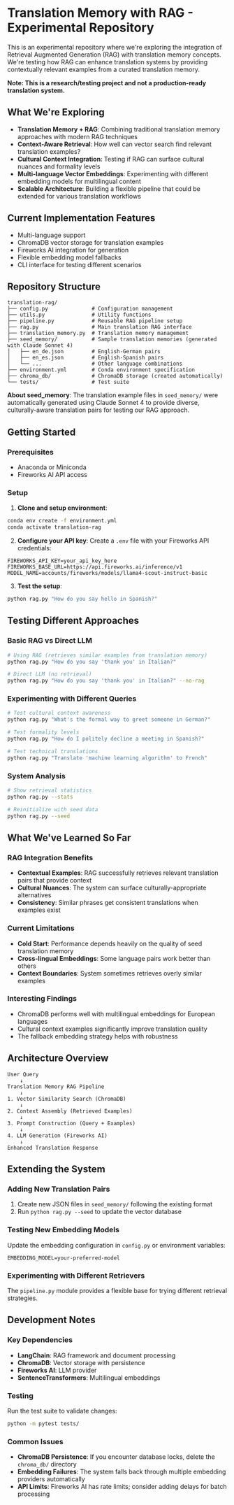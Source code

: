 # Translation Memory with RAG - Experimental Repository

This is an experimental repository where we're exploring the integration of Retrieval Augmented Generation (RAG) with translation memory concepts. We're testing how RAG can enhance translation systems by providing contextually relevant examples from a curated translation memory.

**Note: This is a research/testing project and not a production-ready translation system.**

## What We're Exploring

- **Translation Memory + RAG**: Combining traditional translation memory approaches with modern RAG techniques
- **Context-Aware Retrieval**: How well can vector search find relevant translation examples?
- **Cultural Context Integration**: Testing if RAG can surface cultural nuances and formality levels
- **Multi-language Vector Embeddings**: Experimenting with different embedding models for multilingual content
- **Scalable Architecture**: Building a flexible pipeline that could be extended for various translation workflows

## Current Implementation Features

- Multi-language support
- ChromaDB vector storage for translation examples
- Fireworks AI integration for generation
- Flexible embedding model fallbacks
- CLI interface for testing different scenarios

## Repository Structure

```
translation-rag/
├── config.py              # Configuration management
├── utils.py               # Utility functions
├── pipeline.py            # Reusable RAG pipeline setup
├── rag.py                 # Main translation RAG interface
├── translation_memory.py  # Translation memory management
├── seed_memory/           # Sample translation memories (generated with Claude Sonnet 4)
│   ├── en_de.json         # English-German pairs
│   ├── en_es.json         # English-Spanish pairs
│   └── ...                # Other language combinations
├── environment.yml        # Conda environment specification
├── chroma_db/             # ChromaDB storage (created automatically)
└── tests/                 # Test suite
```

**About seed_memory**: The translation example files in `seed_memory/` were automatically generated using Claude Sonnet 4 to provide diverse, culturally-aware translation pairs for testing our RAG approach.

## Getting Started

### Prerequisites
- Anaconda or Miniconda
- Fireworks AI API access

### Setup

1. **Clone and setup environment**:
```bash
conda env create -f environment.yml
conda activate translation-rag
```

2. **Configure your API key**:
Create a `.env` file with your Fireworks API credentials:
```properties
FIREWORKS_API_KEY=your_api_key_here
FIREWORKS_BASE_URL=https://api.fireworks.ai/inference/v1
MODEL_NAME=accounts/fireworks/models/llama4-scout-instruct-basic
```

3. **Test the setup**:
```bash
python rag.py "How do you say hello in Spanish?"
```

## Testing Different Approaches

### Basic RAG vs Direct LLM
```bash
# Using RAG (retrieves similar examples from translation memory)
python rag.py "How do you say 'thank you' in Italian?"

# Direct LLM (no retrieval)
python rag.py "How do you say 'thank you' in Italian?" --no-rag
```

### Experimenting with Different Queries
```bash
# Test cultural context awareness
python rag.py "What's the formal way to greet someone in German?"

# Test formality levels
python rag.py "How do I politely decline a meeting in Spanish?"

# Test technical translations
python rag.py "Translate 'machine learning algorithm' to French"
```

### System Analysis
```bash
# Show retrieval statistics
python rag.py --stats

# Reinitialize with seed data
python rag.py --seed
```

## What We've Learned So Far

### RAG Integration Benefits
- **Contextual Examples**: RAG successfully retrieves relevant translation pairs that provide context
- **Cultural Nuances**: The system can surface culturally-appropriate alternatives
- **Consistency**: Similar phrases get consistent translations when examples exist

### Current Limitations
- **Cold Start**: Performance depends heavily on the quality of seed translation memory
- **Cross-lingual Embeddings**: Some language pairs work better than others
- **Context Boundaries**: System sometimes retrieves overly similar examples

### Interesting Findings
- ChromaDB performs well with multilingual embeddings for European languages
- Cultural context examples significantly improve translation quality
- The fallback embedding strategy helps with robustness

## Architecture Overview

```
User Query
    ↓
Translation Memory RAG Pipeline
    ↓
1. Vector Similarity Search (ChromaDB)
    ↓
2. Context Assembly (Retrieved Examples)
    ↓
3. Prompt Construction (Query + Examples)
    ↓
4. LLM Generation (Fireworks AI)
    ↓
Enhanced Translation Response
```

## Extending the System

### Adding New Translation Pairs
1. Create new JSON files in `seed_memory/` following the existing format
2. Run `python rag.py --seed` to update the vector database

### Testing New Embedding Models
Update the embedding configuration in `config.py` or environment variables:
```properties
EMBEDDING_MODEL=your-preferred-model
```

### Experimenting with Different Retrievers
The `pipeline.py` module provides a flexible base for trying different retrieval strategies.

## Development Notes

### Key Dependencies
- **LangChain**: RAG framework and document processing
- **ChromaDB**: Vector storage with persistence
- **Fireworks AI**: LLM provider
- **SentenceTransformers**: Multilingual embeddings

### Testing
Run the test suite to validate changes:
```bash
python -m pytest tests/
```

### Common Issues
- **ChromaDB Persistence**: If you encounter database locks, delete the `chroma_db/` directory
- **Embedding Failures**: The system falls back through multiple embedding providers automatically
- **API Limits**: Fireworks AI has rate limits; consider adding delays for batch processing

